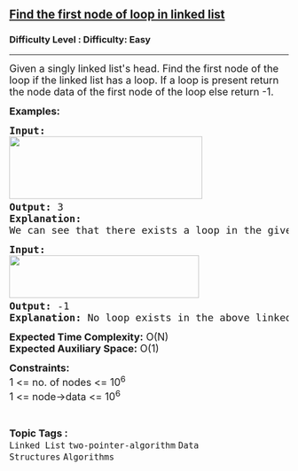 <h2><a href="https://www.geeksforgeeks.org/problems/find-the-first-node-of-loop-in-linked-list--170645/1?page=1&category=Linked%20List&sortBy=difficulty">Find the first node of loop in linked list</a></h2><h3>Difficulty Level : Difficulty: Easy</h3><hr><div class="problems_problem_content__Xm_eO"><p><span style="font-size: 18px;">Given a singly linked list's head. Find the first node of the loop if the linked list has a loop. If a loop is present return the node data of the first node of the loop else return -1.</span></p>
<p><span style="font-size: 18px;"><strong>Examples:</strong></span></p>
<pre><span style="font-size: 18px;"><strong>Input:</strong></span>
<span style="font-size: 18px;"><img src="https://media.geeksforgeeks.org/img-practice/prod/addEditProblem/713150/Web/Other/blobid0_1723112915.png" width="348" height="113"> <br><strong>Output: </strong>3</span>
<span style="font-size: 18px;"><strong>Explanation:
</strong>We can see that there exists a loop in the given linked list and the first node of the loop is 3.</span></pre>
<pre><span style="font-size: 18px;"><strong>Input:</strong></span>
<span style="font-size: 18px;"><img src="https://media.geeksforgeeks.org/img-practice/prod/addEditProblem/713150/Web/Other/blobid1_1723112944.png" width="342" height="77"> <br><strong>Output: </strong>-1
<strong>Explanation: </strong>No loop exists in the above linked list.So the output is -1.</span>
</pre>
<p><span style="font-size: 18px;"><strong>Expected Time Complexity:</strong>&nbsp;O(N)<br><strong>Expected Auxiliary Space:</strong>&nbsp;O(1)</span></p>
<p><span style="font-size: 18px;"><strong>Constraints:</strong><br>1 &lt;= no. of nodes &lt;= 10<sup>6</sup></span><br><span style="font-size: 18px;">1 &lt;= node-&gt;data &lt;= 10<sup>6</sup>&nbsp;<br></span></p></div><br><p><span style=font-size:18px><strong>Topic Tags : </strong><br><code>Linked List</code>&nbsp;<code>two-pointer-algorithm</code>&nbsp;<code>Data Structures</code>&nbsp;<code>Algorithms</code>&nbsp;